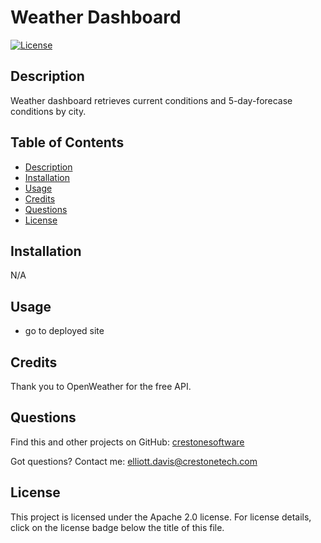 # Weather Dashboard
[![License](https://img.shields.io/badge/License-Apache_2.0-blue.svg)](https://opensource.org/licenses/Apache-2.0)
## <a name="Description"></a>Description
Weather dashboard retrieves current conditions and 5-day-forecase conditions by city.
## <a name="Table of Contents"></a>Table of Contents
- [Description](#Description)
- [Installation](#Installation)
- [Usage](#Usage)
- [Credits](#Credits)
- [Questions](#Questions)
- [License](#License)

## <a name="Installation"></a>Installation
N/A
## <a name="Usage"></a>Usage
- go to deployed site
## <a name="Credits"></a>Credits
Thank you to OpenWeather for the free API.

## <a name="Questions"></a>Questions
Find this and other projects on GitHub: <a href="https://github.com/crestonesoftware">crestonesoftware</a>

Got questions? Contact me: <a href="mailto:elliott.davis@crestonetech.com">elliott.davis@crestonetech.com</a>
## <a name="License"></a>License
This project is licensed under the Apache 2.0 license. For license details, click on the license badge below the title of this file.
